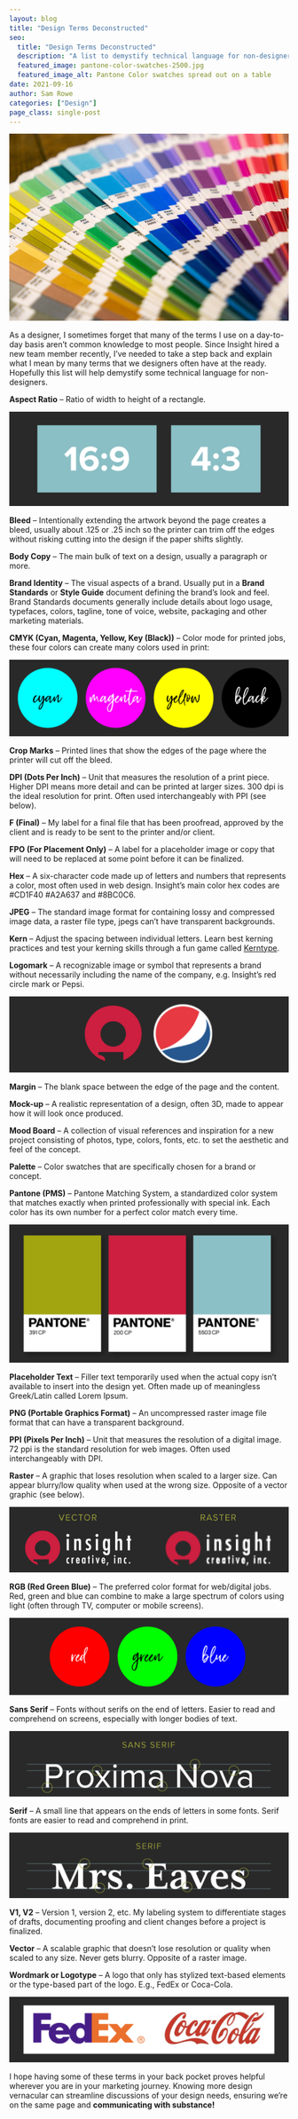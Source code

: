 ```yaml
---
layout: blog
title: "Design Terms Deconstructed"
seo:
  title: "Design Terms Deconstructed"
  description: "A list to demystify technical language for non-designers."
  featured_image: pantone-color-swatches-2500.jpg
  featured_image_alt: Pantone Color swatches spread out on a table
date: 2021-09-16
author: Sam Rowe
categories: ["Design"]
page_class: single-post
---
```


![Pantone Color swatches spread out on a table](pantone-color-swatches-2500.jpg)

As a designer, I sometimes forget that many of the terms I use on a day-to-day basis aren’t common knowledge to most people. Since Insight hired a new team member recently, I’ve needed to take a step back and explain what I mean by many terms that we designers often have at the ready. Hopefully this list will help demystify some technical language for non-designers.

**Aspect Ratio** – Ratio of width to height of a rectangle.

<img src="Aspect-Ratio.jpg" alt="demonstration of aspect ratio">

**Bleed** – Intentionally extending the artwork beyond the page creates a bleed, usually about .125 or .25 inch so the printer can trim off the edges without risking cutting into the design if the paper shifts slightly.

**Body Copy** – The main bulk of text on a design, usually a paragraph or more.

**Brand Identity** – The visual aspects of a brand. Usually put in a **Brand Standards** or **Style Guide** document defining the brand’s look and feel. Brand Standards documents generally include details about logo usage, typefaces, colors, tagline, tone of voice, website, packaging and other marketing materials.

**CMYK (Cyan, Magenta, Yellow, Key (Black))** – Color mode for printed jobs, these four colors can create many colors used in print:

<img src="CMYK.jpg" alt="CMYK colors side by side">

**Crop Marks** – Printed lines that show the edges of the page where the printer will cut off the bleed.

**DPI (Dots Per Inch)** – Unit that measures the resolution of a print piece. Higher DPI means more detail and can be printed at larger sizes. 300 dpi is the ideal resolution for print. Often used interchangeably with PPI (see below).

**F (Final)** – My label for a final file that has been proofread, approved by the client and is ready to be sent to the printer and/or client.

**FPO (For Placement Only)** – A label for a placeholder image or copy that will need to be replaced at some point before it can be finalized.

**Hex** – A six-character code made up of letters and numbers that represents a color, most often used in web design. Insight’s main color hex codes are #CD1F40 #A2A637 and #8BC0C6.

**JPEG** – The standard image format for containing lossy and compressed image data, a raster file type, jpegs can’t have transparent backgrounds.

**Kern** – Adjust the spacing between individual letters. Learn best kerning practices and test your kerning skills through a fun game called <a href="https://type.method.ac/" target="**blank" rel="noopener noreferrer">Kerntype</a>.

**Logomark** – A recognizable image or symbol that represents a brand without necessarily including the name of the company, e.g. Insight’s red circle mark or Pepsi.

<img src="Logomark.jpg" alt="Insight Creative, Inc. and Pepsi logos side by side">

**Margin** – The blank space between the edge of the page and the content.

**Mock-up** – A realistic representation of a design, often 3D, made to appear how it will look once produced.

**Mood Board** – A collection of visual references and inspiration for a new project consisting of photos, type, colors, fonts, etc. to set the aesthetic and feel of the concept.

**Palette** – Color swatches that are specifically chosen for a brand or concept.

**Pantone (PMS)** – Pantone Matching System, a standardized color system that matches exactly when printed professionally with special ink. Each color has its own number for a perfect color match every time.

<img src="Pantone.jpg" alt="Insight Creative Inc's Pantone Green Red and Blue Colors side by side">

**Placeholder Text** – Filler text temporarily used when the actual copy isn’t available to insert into the design yet. Often made up of meaningless Greek/Latin called Lorem Ipsum.

**PNG (Portable Graphics Format)** – An uncompressed raster image file format that can have a transparent background.

**PPI (Pixels Per Inch)** – Unit that measures the resolution of a digital image. 72 ppi is the standard resolution for web images. Often used interchangeably with DPI.

**Raster** – A graphic that loses resolution when scaled to a larger size. Can appear blurry/low quality when used at the wrong size. Opposite of a vector graphic (see below).

<img src="Vector-Raster.jpg" alt="Insight Creative Inc's logo both as a vector and raster to show the differences in image quality">

**RGB (Red Green Blue)** – The preferred color format for web/digital jobs. Red, green and blue can combine to make a large spectrum of colors using light (often through TV, computer or mobile screens).

<img src="RGB.jpg" alt="Samples of red green and blue that make up the RGB color scale">

**Sans Serif** – Fonts without serifs on the end of letters. Easier to read and comprehend on screens, especially with longer bodies of text.

<img src="Sans-Serif.jpg" alt="Example of a Sans Serif font using the Proxima Nova font">

**Serif** – A small line that appears on the ends of letters in some fonts. Serif fonts are easier to read and comprehend in print.

<img src="Serif.jpg" alt="Example of a Serif font using the Mrs. Eaves font">

**V1, V2** – Version 1, version 2, etc. My labeling system to differentiate stages of drafts, documenting proofing and client changes before a project is finalized.

**Vector** – A scalable graphic that doesn’t lose resolution or quality when scaled to any size. Never gets blurry. Opposite of a raster image.

**Wordmark or Logotype** – A logo that only has stylized text-based elements or the type-based part of the logo. E.g., FedEx or Coca-Cola.

<img src="Wordmark.jpg" alt="Fed-Ex and Coca-Cola wordmarks">

I hope having some of these terms in your back pocket proves helpful wherever you are in your marketing journey. Knowing more design vernacular can streamline discussions of your design needs, ensuring we’re on the same page and **communicating with substance!**
